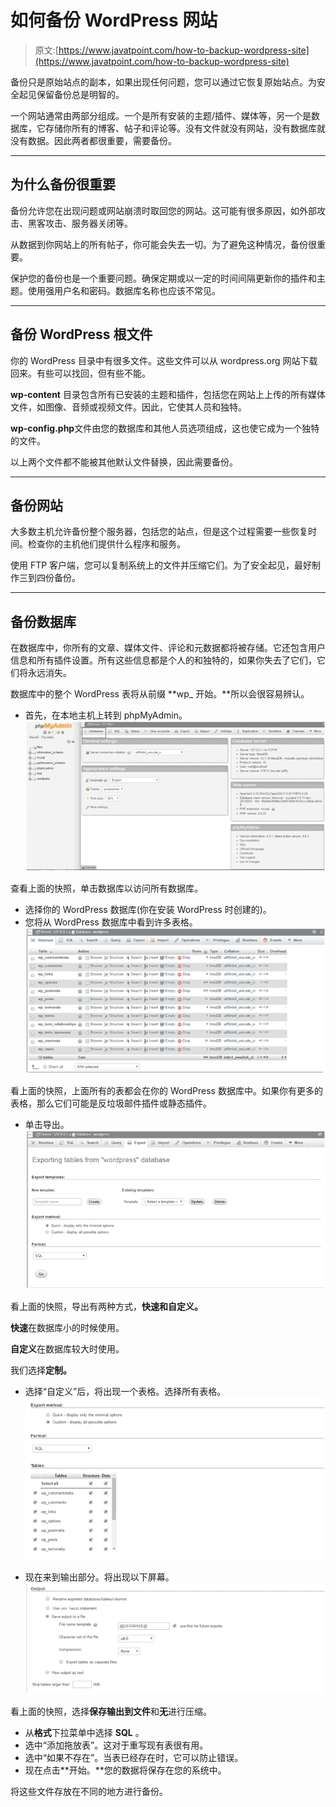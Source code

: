 # 如何备份 WordPress 网站

> 原文:[https://www.javatpoint.com/how-to-backup-wordpress-site](https://www.javatpoint.com/how-to-backup-wordpress-site)

备份只是原始站点的副本，如果出现任何问题，您可以通过它恢复原始站点。为安全起见保留备份总是明智的。

一个网站通常由两部分组成。一个是所有安装的主题/插件、媒体等，另一个是数据库，它存储你所有的博客、帖子和评论等。没有文件就没有网站，没有数据库就没有数据。因此两者都很重要，需要备份。

* * *

## 为什么备份很重要

备份允许您在出现问题或网站崩溃时取回您的网站。这可能有很多原因，如外部攻击、黑客攻击、服务器关闭等。

从数据到你网站上的所有帖子，你可能会失去一切。为了避免这种情况，备份很重要。

保护您的备份也是一个重要问题。确保定期或以一定的时间间隔更新你的插件和主题。使用强用户名和密码。数据库名称也应该不常见。

* * *

## 备份 WordPress 根文件

你的 WordPress 目录中有很多文件。这些文件可以从 wordpress.org 网站下载回来。有些可以找回，但有些不能。

**wp-content** 目录包含所有已安装的主题和插件，包括您在网站上上传的所有媒体文件，如图像、音频或视频文件。因此，它使其人员和独特。

**wp-config.php**文件由您的数据库和其他人员选项组成，这也使它成为一个独特的文件。

以上两个文件都不能被其他默认文件替换，因此需要备份。

* * *

## 备份网站

大多数主机允许备份整个服务器，包括您的站点，但是这个过程需要一些恢复时间。检查你的主机他们提供什么程序和服务。

使用 FTP 客户端，您可以复制系统上的文件并压缩它们。为了安全起见，最好制作三到四份备份。

* * *

## 备份数据库

在数据库中，你所有的文章、媒体文件、评论和元数据都将被存储。它还包含用户信息和所有插件设置。所有这些信息都是个人的和独特的，如果你失去了它们，它们将永远消失。

数据库中的整个 WordPress 表将从前缀 **wp_ 开始。**所以会很容易辨认。

*   首先，在本地主机上转到 phpMyAdmin。
![Wordpress How to backup wordpress site1](img/236a22ea6f87da4b3d5d74a4ab291183.png)

查看上面的快照，单击数据库以访问所有数据库。

*   选择你的 WordPress 数据库(你在安装 WordPress 时创建的)。
*   您将从 WordPress 数据库中看到许多表格。
![Wordpress How to backup wordpress site2](img/8f7bf97efe59c349b642e97077ca2e31.png)

看上面的快照，上面所有的表都会在你的 WordPress 数据库中。如果你有更多的表格，那么它们可能是反垃圾邮件插件或静态插件。

*   单击导出。
![Wordpress How to backup wordpress site3](img/5d3d943142682d84613649431ffa2055.png)

看上面的快照，导出有两种方式，**快速和自定义。**

**快速**在数据库小的时候使用。

**自定义**在数据库较大时使用。

我们选择**定制。**

*   选择“自定义”后，将出现一个表格。选择所有表格。
![Wordpress How to backup wordpress site4](img/9a2e4075d3180b8ae9639f4e7f0b7c12.png)

*   现在来到输出部分。将出现以下屏幕。
![Wordpress How to backup wordpress site5](img/e21432726d57076a4fca8b34443d2b7c.png)

看上面的快照，选择**保存输出到文件**和**无**进行压缩。

*   从**格式**下拉菜单中选择 **SQL** 。
*   选中“添加拖放表”。这对于重写现有表很有用。
*   选中“如果不存在”。当表已经存在时，它可以防止错误。
*   现在点击**开始。**您的数据将保存在您的系统中。

将这些文件存放在不同的地方进行备份。